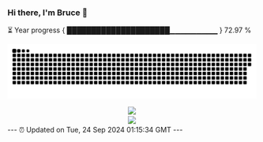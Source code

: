 ### Hi there, I'm Bruce 👋
⏳ Year progress { █████████████████████▁▁▁▁▁▁▁▁▁ } 72.97 %

![](https://raw.githubusercontent.com/Swiftie13st/Swiftie13st/main/assets/github-contribution-grid-snake-dark.svg)


<div align="center"> <img src="https://metrics.lecoq.io/Swiftie13st?template=classic&config.timezone=Asia%2FShanghai"> </div>

<div align="center"> <img src="https://github-readme-streak-stats.herokuapp.com/?user=Swiftie13st" /> </div>
---
⏰ Updated on Tue, 24 Sep 2024 01:15:34 GMT
---

